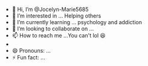 - 👋 Hi, I’m @Jocelyn-Marie5685
- 👀 I’m interested in ... Helping others 
- 🌱 I’m currently learning ... psychology and addiction 
- 💞️ I’m looking to collaborate on ...
- 📫 How to reach me ...You can't lol 😆
- 
- 😄 Pronouns: ...
- ⚡ Fun fact: ...

<!---
Jocelyn-Marie5685/Jocelyn-Marie5685 is a ✨ special ✨ repository because its `README.md` (this file) appears on your GitHub profile.
You can click the Preview link to take a look at your changes.
--->
